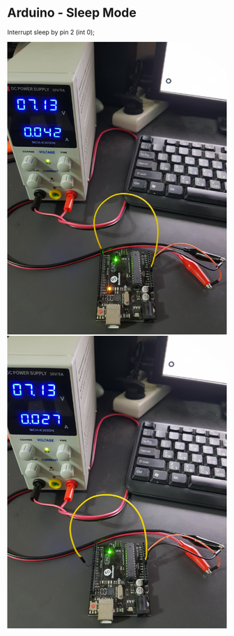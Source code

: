 # Arduino - Sleep Mode

Interrupt sleep by pin 2 (int 0);

![alt text](https://github.com/tapin13/Arduino4Fun/blob/master/sleep_mode/20190522_013605.jpg)
![alt text](https://github.com/tapin13/Arduino4Fun/blob/master/sleep_mode/20190522_013539.jpg)

